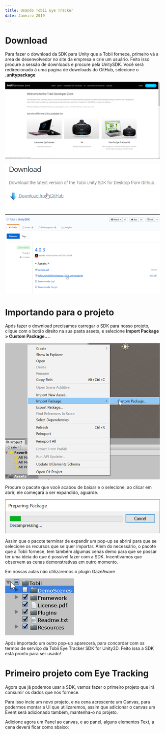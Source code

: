 ```yaml
---
title: Usando Tobii Eye Tracker
date: Janeiro 2019
---
```


# Download

Para fazer o download da SDK para Unity que a Tobii fornece, primeiro vá a area
de desenvolvedor no site da empresa e crie um usuário. Feito isso procure a
sessão de downloads e procure pela UnitySDK. Você será redirecionado à uma
pagina de downloads do GitHub, selecione o **.unitypackage** 

![Dev Zone Tobii](TobiiDataImgs/devZone.png)

![Download UnitySDK](TobiiDataImgs/downloadUnitySDk.png)

![Página downloads GitHub](TobiiDataImgs/downloadsGithub.png)

# Importando para o projeto

Após fazer o download precisamos carregar o SDK para nosso projeto, clique com o
botão direito na sua pasta assets, e selecione **Import Package > Custom
Package...**.

![Importando pacotes](TobiiDataImgs/customPkg.png)

Procure o pacote que você acabou de baixar e o selecione, ao clicar em abrir,
ele começará a ser expandido, aguarde.

![Expandido o pacote](TobiiDataImgs/ExpandePacote.png)

Assim que o pacote terminar de expandir um pop-up se abrirá para que se
selecione os recursos que se quer importar. Além do necessário, o pacote que a
Tobii fornece, tem também algumas cenas demo para que se possar ter uma ideia
do que é possível fazer com a SDK. Incentivamos que observem as cenas
demonstrativas em outro momento.

<div class="alert">
Em nossas aulas não utilizaremos o plugin GazeAware
</div>

![Seleção de Recursos do Pacote](TobiiDataImgs/importa.png)

Após importado um outro pop-up aparecerá, para concordar com os termos de
serviço da Tobii Eye Tracker SDK for Unity3D. Feito isso a SDK está pronto para
ser usado!

# Primeiro projeto com Eye Tracking

Agora que já podemos usar a SDK, vamos fazer o primeiro projeto que irá
consumir os dados que nos fornece. 

Para isso incie um novo projeto, e na cena acrescente um Canvas, para podermos
montar a UI que utilizaremos, assim que adicionar o canvas um Event será
adicionado também, mantenha-o no projeto. 

Adicione agora um Panel ao canvas, e ao panel, alguns elementos Text, a cena
deverá ficar como abaixo:




